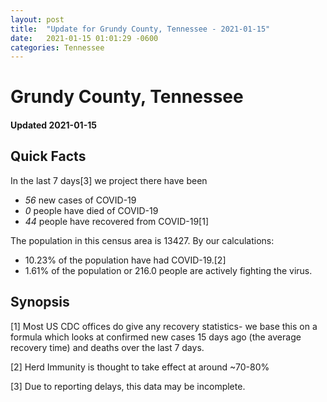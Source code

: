 ```yaml
---
layout: post
title:  "Update for Grundy County, Tennessee - 2021-01-15"
date:   2021-01-15 01:01:29 -0600
categories: Tennessee
---
```


# Grundy County, Tennessee
#### Updated 2021-01-15

## Quick Facts

In the last 7 days[3] we project there have been
- *56* new cases of COVID-19
- *0* people have died of COVID-19
- *44* people have recovered from COVID-19[1]

The population in this census area is 13427. By our calculations:
- 10.23% of the population have had COVID-19.[2]
- 1.61% of the population or 216.0 people are actively fighting the virus.

## Synopsis




[1] Most US CDC offices do give any recovery statistics- we base this on a formula which looks at confirmed new cases
15 days ago (the average recovery time) and deaths over the last 7 days.

[2] Herd Immunity is thought to take effect at around ~70-80%

[3] Due to reporting delays, this data may be incomplete.
 
    